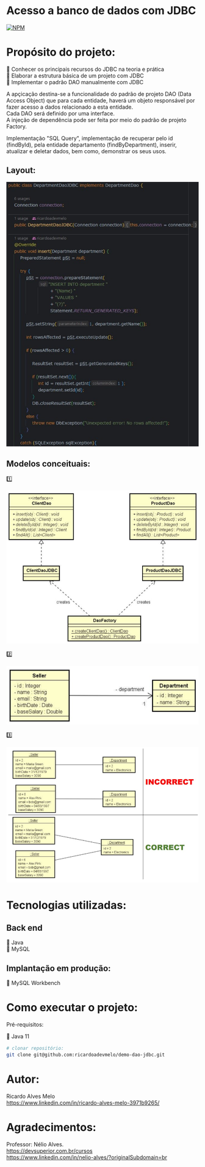# Acesso a banco de dados com JDBC
[![NPM](https://img.shields.io/npm/l/react)](https://github.com/ricardoadevmelo/demo-dao-jdbc/blob/main/LICENCE) 

# Propósito do projeto:

:small_blue_diamond: Conhecer os principais recursos do JDBC na teoria e prática <br />
:small_blue_diamond: Elaborar a estrutura básica de um projeto com JDBC <br />
:small_blue_diamond: Implementar o padrão DAO manualmente com JDBC <br />

A apçicação destina-se a funcionalidade do padrão de projeto DAO (Data Access Object) que para cada entidade, haverá um objeto responsável por fazer acesso a dados relacionado a esta
entidade. <br />
Cada DAO será definido por uma interface. <br />
A injeção de dependência pode ser feita por meio do padrão de projeto Factory. <br />

Implementação "SQL Query", implementação de recuperar pelo id (findById), pela entidade departamento (findByDepartment), inserir, atualizar e deletar dados, bem como, demonstrar os seus usos.

## Layout:
![Mobile 1](https://github.com/ricardoadevmelo/assets/blob/main/demo-dao-jdbc/modelo%20layout.jpg)

## Modelos conceituais:

:one: <br /> <br />
![Modelo Conceitual](https://github.com/ricardoadevmelo/assets/blob/main/demo-dao-jdbc/modelo%20conceitual1.jpg) <br />

:two: <br /> <br />
![Modelo Conceitual](https://github.com/ricardoadevmelo/assets/blob/main/demo-dao-jdbc/modelo%20conceitual2.jpg) <br />

:three: <br /> <br />
![Modelo Conceitual](https://github.com/ricardoadevmelo/assets/blob/main/demo-dao-jdbc/modelo%20conceitual3.jpg) <br />

# Tecnologias utilizadas:
## Back end
:small_blue_diamond: Java <br />
:small_blue_diamond: MySQL

## Implantação em produção:
:small_blue_diamond: MySQL Workbench

# Como executar o projeto:

Pré-requisitos: <br />

:small_blue_diamond: Java 11 <br />
```bash
# clonar repositório: 
git clone git@github.com:ricardoadevmelo/demo-dao-jdbc.git
```

# Autor: <br />
Ricardo Alves Melo <br />
https://www.linkedin.com/in/ricardo-alves-melo-3971b9265/

# Agradecimentos: <br />

Professor: Nélio Alves. <br />
https://devsuperior.com.br/cursos <br />
https://www.linkedin.com/in/nelio-alves/?originalSubdomain=br
